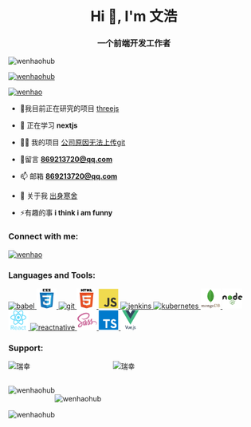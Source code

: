 <h1 align="center">Hi 👋, I'm 文浩</h1>
<h3 align="center">一个前端开发工作者</h3>

<p align="left"> <img src="https://komarev.com/ghpvc/?username=wenhaohub&label=Profile%20views&color=0e75b6&style=flat" alt="wenhaohub" /> </p>

<p align="left"> <a href="https://github.com/ryo-ma/github-profile-trophy"><img src="https://github-profile-trophy.vercel.app/?username=wenhaohub" alt="wenhaohub" /></a> </p>

<p align="left"> <a href="https://twitter.com/wenhao" target="blank"><img src="https://img.shields.io/twitter/follow/wenhao?logo=twitter&style=for-the-badge" alt="wenhao" /></a> </p>

- 🔭我目前正在研究的项目 [threejs](https://www.baidu.com/link?url=AAsUrT4moCiJZGHuieDjjnw8c4nhRBkJ4tWtTMYQ9gPnIMqIWn9q18uKq-eel3x8weBGgvcALGBNl1Q1EXmHmK&wd=&eqid=d8b35f2f00641a990000000365f30678)

- 🌱 正在学习 **nextjs**

- 👨‍💻 我的项目 [公司原因无法上传git](公司原因无法上传git)

- 💬留言 **869213720@qq.com**

- 📫 邮箱 **869213720@qq.com**

- 📄 关于我 [出身寒舍](出身寒舍)

- ⚡有趣的事 **i think i am funny**

<h3 align="left">Connect with me:</h3>
<p align="left">
<a href="https://twitter.com/wenhao" target="blank"><img align="center" src="https://raw.githubusercontent.com/rahuldkjain/github-profile-readme-generator/master/src/images/icons/Social/twitter.svg" alt="wenhao" height="30" width="40" /></a>
</p>

<h3 align="left">Languages and Tools:</h3>
<p align="left"> <a href="https://babeljs.io/" target="_blank" rel="noreferrer"> <img src="https://www.vectorlogo.zone/logos/babeljs/babeljs-icon.svg" alt="babel" width="40" height="40"/> </a> <a href="https://www.w3schools.com/css/" target="_blank" rel="noreferrer"> <img src="https://raw.githubusercontent.com/devicons/devicon/master/icons/css3/css3-original-wordmark.svg" alt="css3" width="40" height="40"/> </a> <a href="https://git-scm.com/" target="_blank" rel="noreferrer"> <img src="https://www.vectorlogo.zone/logos/git-scm/git-scm-icon.svg" alt="git" width="40" height="40"/> </a> <a href="https://www.w3.org/html/" target="_blank" rel="noreferrer"> <img src="https://raw.githubusercontent.com/devicons/devicon/master/icons/html5/html5-original-wordmark.svg" alt="html5" width="40" height="40"/> </a> <a href="https://developer.mozilla.org/en-US/docs/Web/JavaScript" target="_blank" rel="noreferrer"> <img src="https://raw.githubusercontent.com/devicons/devicon/master/icons/javascript/javascript-original.svg" alt="javascript" width="40" height="40"/> </a> <a href="https://www.jenkins.io" target="_blank" rel="noreferrer"> <img src="https://www.vectorlogo.zone/logos/jenkins/jenkins-icon.svg" alt="jenkins" width="40" height="40"/> </a> <a href="https://kubernetes.io" target="_blank" rel="noreferrer"> <img src="https://www.vectorlogo.zone/logos/kubernetes/kubernetes-icon.svg" alt="kubernetes" width="40" height="40"/> </a> <a href="https://www.mongodb.com/" target="_blank" rel="noreferrer"> <img src="https://raw.githubusercontent.com/devicons/devicon/master/icons/mongodb/mongodb-original-wordmark.svg" alt="mongodb" width="40" height="40"/> </a> <a href="https://nodejs.org" target="_blank" rel="noreferrer"> <img src="https://raw.githubusercontent.com/devicons/devicon/master/icons/nodejs/nodejs-original-wordmark.svg" alt="nodejs" width="40" height="40"/> </a> <a href="https://reactjs.org/" target="_blank" rel="noreferrer"> <img src="https://raw.githubusercontent.com/devicons/devicon/master/icons/react/react-original-wordmark.svg" alt="react" width="40" height="40"/> </a> <a href="https://reactnative.dev/" target="_blank" rel="noreferrer"> <img src="https://reactnative.dev/img/header_logo.svg" alt="reactnative" width="40" height="40"/> </a> <a href="https://sass-lang.com" target="_blank" rel="noreferrer"> <img src="https://raw.githubusercontent.com/devicons/devicon/master/icons/sass/sass-original.svg" alt="sass" width="40" height="40"/> </a> <a href="https://www.typescriptlang.org/" target="_blank" rel="noreferrer"> <img src="https://raw.githubusercontent.com/devicons/devicon/master/icons/typescript/typescript-original.svg" alt="typescript" width="40" height="40"/> </a> <a href="https://vuejs.org/" target="_blank" rel="noreferrer"> <img src="https://raw.githubusercontent.com/devicons/devicon/master/icons/vuejs/vuejs-original-wordmark.svg" alt="vuejs" width="40" height="40"/> </a> </p>

<h3 align="left">Support:</h3>
<p><a href="https://www.buymeacoffee.com/瑞幸"> <img align="left" src="https://cdn.buymeacoffee.com/buttons/v2/default-yellow.png" height="50" width="210" alt="瑞幸" /></a><a href="https://ko-fi.com/瑞幸"> <img align="left" src="https://cdn.ko-fi.com/cdn/kofi3.png?v=3" height="50" width="210" alt="瑞幸" /></a></p><br><br>

<p><img align="left" src="https://github-readme-stats.vercel.app/api/top-langs?username=wenhaohub&show_icons=true&locale=en&layout=compact" alt="wenhaohub" /></p>

<p>&nbsp;<img align="center" src="https://github-readme-stats.vercel.app/api?username=wenhaohub&show_icons=true&locale=en" alt="wenhaohub" /></p>

<p><img align="center" src="https://github-readme-streak-stats.herokuapp.com/?user=wenhaohub&" alt="wenhaohub" /></p>
